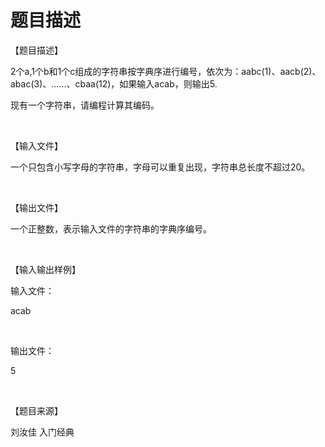 # 题目描述


<p>
【题目描述】
</p>
<p>
2个a,1个b和1个c组成的字符串按字典序进行编号，依次为：aabc(1)、aacb(2)、abac(3)、......、cbaa(12)，如果输入acab，则输出5.
</p>
<p>
现有一个字符串，请编程计算其编码。
</p>
<p>
<br/>
</p>
<p>
【输入文件】
</p>
<p>
一个只包含小写字母的字符串，字母可以重复出现，字符串总长度不超过20。
</p>
<p>
<br/>
</p>
<p>
【输出文件】
</p>
<p>
一个正整数，表示输入文件的字符串的字典序编号。
</p>
<p>
<br/>
</p>
<p>
【输入输出样例】
</p>
<p>
输入文件：
</p>
<p>
acab
</p>
<p>
<br/>
</p>
<p>
输出文件：
</p>
<p>
5
</p>
<p>
<br/>
</p>
<p>
【题目来源】
</p>
<p>
刘汝佳 入门经典
</p>
<p>
<br/>
</p>
<p>
<br/>
</p>
<br/>
